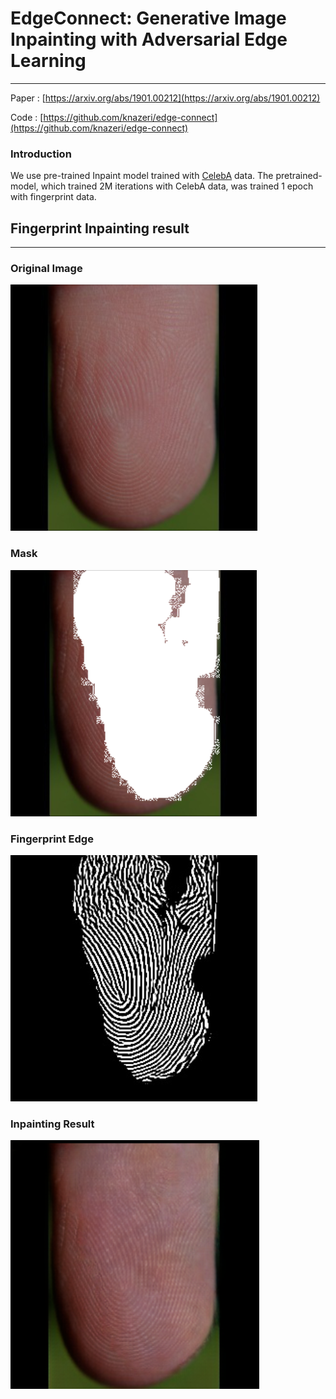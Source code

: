 # EdgeConnect: Generative Image Inpainting with Adversarial Edge Learning
------------
Paper : [https://arxiv.org/abs/1901.00212](https://arxiv.org/abs/1901.00212)

Code : [https://github.com/knazeri/edge-connect](https://github.com/knazeri/edge-connect)

### Introduction
We use pre-trained Inpaint model trained with [CelebA](http://mmlab.ie.cuhk.edu.hk/projects/CelebA.html) data. The pretrained-model, which trained 2M iterations with CelebA data, was trained 1 epoch with fingerprint data.

## Fingerprint Inpainting result
------------

### Original Image
![original_image](./examples/Fingerprint/Inpaint_ori.png)

### Mask
![mask](./examples/Fingerprint/Inpaint_mask.png)

### Fingerprint Edge
![edge](./examples/Fingerprint/Inpaint_edge.png)

### Inpainting Result
![inpainting_result](./examples/Fingerprint/Inpaint_result.png)

